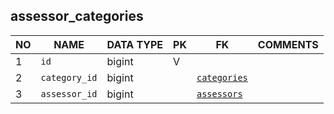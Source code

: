 
assessor_categories
----------------------------


NO | NAME | DATA TYPE | PK | FK | COMMENTS
---|------|-----------|----|----|-------------------
1|`id` | bigint | V |  | 
2|`category_id` | bigint |  | [`categories`](categories.md) | 
3|`assessor_id` | bigint |  | [`assessors`](assessors.md) | 
